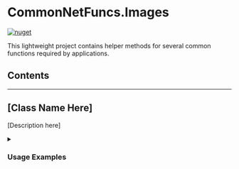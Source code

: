 # CommonNetFuncs.Images

[![nuget](https://img.shields.io/nuget/dt/CommonNetFuncs.Office.Common)](https://www.nuget.org/packages/CommonNetFuncs.Office.Common/)

This lightweight project contains helper methods for several common functions required by applications.

## Contents

<!-- - [Class Name](#) -->

---

## [Class Name Here]

[Description here]

<details>
<summary><h3>Usage Examples</h3></summary>

#### [MethodNameHere]

```cs
//Code here
```

</details>
